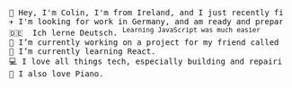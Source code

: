 <pre>
  👋 Hey, I'm Colin, I'm from Ireland, and I just recently finished college. 
  ✈️ I'm looking for work in Germany, and am ready and prepared to relocate at a moments notice. 
  🇩🇪  Ich lerne Deutsch. <sup>Learning JavaScript was much easier</sup>  
  🔭 I’m currently working on a project for my friend called project-nina.  
  🌱 I’m currently learning React. 
  💻 I love all things tech, especially building and repairing PCs.
  🎹 I also love Piano. 
</pre>
